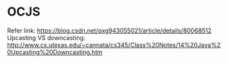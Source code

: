 # OCJS

Refer link: https://blog.csdn.net/pxg943055021/article/details/80068512
Upcasting VS downcasting: http://www.cs.utexas.edu/~cannata/cs345/Class%20Notes/14%20Java%20Upcasting%20Downcasting.htm